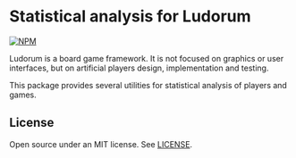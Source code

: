 ﻿Statistical analysis for Ludorum
================================

[![NPM](https://nodei.co/npm/@ludorum/utils-analysis.png?mini=true)](https://www.npmjs.com/package/@ludorum/utils-analysis)

Ludorum is a board game framework. It is not focused on graphics or user interfaces, but on artificial players design, implementation and testing.

This package provides several utilities for statistical analysis of players and games.

## License

Open source under an MIT license. See [LICENSE](LICENSE.md).